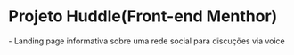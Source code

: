 <h1>Projeto Huddle(Front-end Menthor)</h1>


 <p> - Landing page informativa sobre uma rede social para discuções via voice</p>

